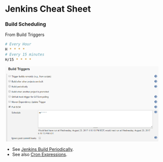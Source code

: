# Jenkins Cheat Sheet

### Build Scheduling

From Build Triggers

```bash
# Every Hour
H * * * *
# Every 15 minutes
H/15 * * * *
```

![Jenkins Build Triggers](images/jenkins-build-triggers.png)

* See [Jenkins Build Periodically](https://stackoverflow.com/a/38117794/6146580).
* See also [Cron Expressions](https://en.wikipedia.org/wiki/Cron).
